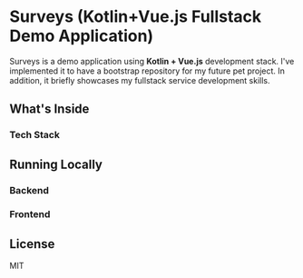 # Surveys (Kotlin+Vue.js Fullstack Demo Application) 

Surveys is a demo application using **Kotlin + Vue.js** development stack.
I've implemented it to have a bootstrap repository for my future pet project.
In addition, it briefly showcases my fullstack service development skills.  

## What's Inside

### Tech Stack

## Running Locally

### Backend

### Frontend

## License

MIT